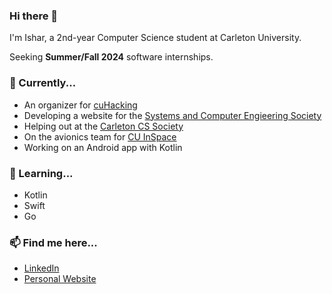### Hi there 👋

<!--
**isharghura/isharghura** is a ✨ _special_ ✨ repository because its `README.md` (this file) appears on your GitHub profile.

Here are some ideas to get you started:

- 🔭 I’m currently working on ...
- 🌱 I’m currently learning ...
- 👯 I’m looking to collaborate on ...
- 🤔 I’m looking for help with ...
- 💬 Ask me about ...
- 📫 How to reach me: ...
- 😄 Pronouns: ...
- ⚡ Fun fact: ...
-->

I'm Ishar, a 2nd-year Computer Science student at Carleton University.

Seeking **Summer/Fall 2024** software internships.

### 🔭 Currently...
- An organizer for [cuHacking](https://www.cuhacking.ca)
- Developing a website for the [Systems and Computer Engieering Society](https://www.scesoc.ca)
- Helping out at the [Carleton CS Society](https://ccss.carleton.ca)
- On the avionics team for [CU InSpace](https://cuinspace.ca)
- Working on an Android app with Kotlin

### 🌱 Learning...
- Kotlin
- Swift
- Go

### 📫 Find me here...
- [LinkedIn](https://www.linkedin.com/in/ishar-ghura/)
- [Personal Website](https://isharghura.com)
